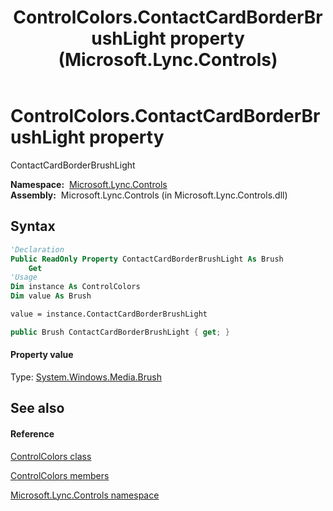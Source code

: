 ﻿---
title: ControlColors.ContactCardBorderBrushLight property  (Microsoft.Lync.Controls)
TOCTitle: 'ContactCardBorderBrushLight property '
ms:assetid: P:Microsoft.Lync.Controls.ControlColors.ContactCardBorderBrushLight_DI_3_UC_OCS14MrefLyncWPF
ms:mtpsurl: https://msdn.microsoft.com/en-us/library/microsoft.lync.controls.controlcolors.contactcardborderbrushlight_di_3_uc_ocs14mreflyncwpf(v=office.15)
ms:contentKeyID: 48598629
ms.date: 07/28/2014
mtps_version: v=office.15
f1_keywords:
- Microsoft.Lync.Controls.ControlColors.ContactCardBorderBrushLight
dev_langs:
- CSharp
- JScript
- VB
- other
---

# ControlColors.ContactCardBorderBrushLight property

ContactCardBorderBrushLight

**Namespace:**  [Microsoft.Lync.Controls](microsoft-lync-controls-namespace_1.md)  
**Assembly:**  Microsoft.Lync.Controls (in Microsoft.Lync.Controls.dll)

## Syntax

``` vb
'Declaration
Public ReadOnly Property ContactCardBorderBrushLight As Brush
    Get
'Usage
Dim instance As ControlColors
Dim value As Brush

value = instance.ContactCardBorderBrushLight
```

``` csharp
public Brush ContactCardBorderBrushLight { get; }
```

#### Property value

Type: [System.Windows.Media.Brush](http://msdn2.microsoft.com/en-us/library/ms634880)  

## See also

#### Reference

[ControlColors class](controlcolors-class-microsoft-lync-controls_1.md)

[ControlColors members](controlcolors-members-microsoft-lync-controls_1.md)

[Microsoft.Lync.Controls namespace](microsoft-lync-controls-namespace_1.md)

